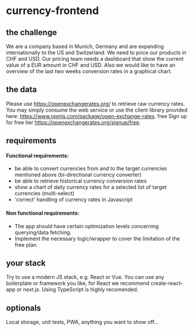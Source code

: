 # currency-frontend

## the challenge

We are a company based in Munich, Germany and are expanding internationally to the US and Switzerland. We need to price our products in CHF and USD. Our pricing team needs a dashboard that show the current value of a EUR amount in CHF and USD. Also we would like to have an overview of the last two weeks conversion rates in a graphical chart.

## the data

Please use https://openexchangerates.org/ to retrieve raw currency rates.
You may simply consume the web service or use the client library provided here: https://www.npmjs.com/package/open-exchange-rates. 
free Sign up for free tier https://openexchangerates.org/signup/free.

## requirements

#### Functional requirements:
- be able to convert currencies from and to the target currencies mentioned above (bi-directional currency converter)
- be able to retrieve historical currency conversion rates
- show a chart of daily currency rates for a selected list of target currencies (multi-select)
- 'correct' handling of currency rates in Javascript

#### Non functional requirements:
- The app should have certain optimization levels concerning querying/data fetching.  
- Implement the necessary logic/wrapper to cover the limitation of the free plan.

## your stack

Try to use a modern JS stack, e.g. React or Vue. You can use any boilerplate or framework you like, for React we recommend create-react-app or next.js. 
Using TypeScript is highly recomended.

## optionals

Local storage, unit tests, PWA, anything you want to show off...
